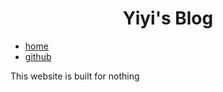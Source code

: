 <style>
  @font-face {
    font-family: Zpix;
    src: url('./font/Zpix.ttf');
  }
</style>
<center> <h1> Yiyi's Blog </h1> </center>    

* [home](http://shd101wyy.github.io/)
* [github](https://github.com/shd101wyy)  

This website is built for nothing
